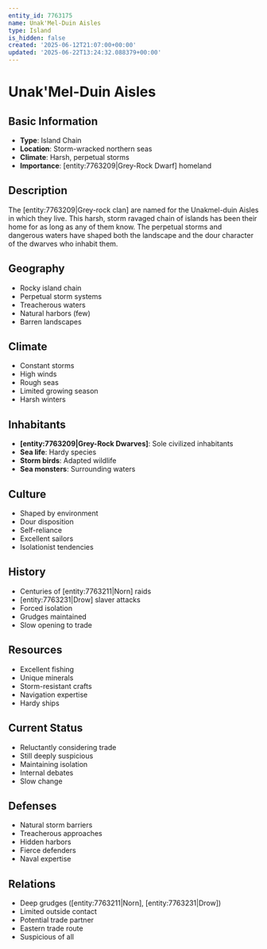```yaml
---
entity_id: 7763175
name: Unak'Mel-Duin Aisles
type: Island
is_hidden: false
created: '2025-06-12T21:07:00+00:00'
updated: '2025-06-22T13:24:32.088379+00:00'
---
```


# Unak'Mel-Duin Aisles

## Basic Information

- **Type**: Island Chain
- **Location**: Storm-wracked northern seas
- **Climate**: Harsh, perpetual storms
- **Importance**: [entity:7763209|Grey-Rock Dwarf] homeland

## Description

The [entity:7763209|Grey-rock clan] are named for the Unakmel-duin Aisles in which they live. This harsh, storm ravaged chain of islands has been their home for as long as any of them know. The perpetual storms and dangerous waters have shaped both the landscape and the dour character of the dwarves who inhabit them.

## Geography

- Rocky island chain
- Perpetual storm systems
- Treacherous waters
- Natural harbors (few)
- Barren landscapes

## Climate

- Constant storms
- High winds
- Rough seas
- Limited growing season
- Harsh winters

## Inhabitants

- **[entity:7763209|Grey-Rock Dwarves]**: Sole civilized inhabitants
- **Sea life**: Hardy species
- **Storm birds**: Adapted wildlife
- **Sea monsters**: Surrounding waters

## Culture

- Shaped by environment
- Dour disposition
- Self-reliance
- Excellent sailors
- Isolationist tendencies

## History

- Centuries of [entity:7763211|Norn] raids
- [entity:7763231|Drow] slaver attacks
- Forced isolation
- Grudges maintained
- Slow opening to trade

## Resources

- Excellent fishing
- Unique minerals
- Storm-resistant crafts
- Navigation expertise
- Hardy ships

## Current Status

- Reluctantly considering trade
- Still deeply suspicious
- Maintaining isolation
- Internal debates
- Slow change

## Defenses

- Natural storm barriers
- Treacherous approaches
- Hidden harbors
- Fierce defenders
- Naval expertise

## Relations

- Deep grudges ([entity:7763211|Norn], [entity:7763231|Drow])
- Limited outside contact
- Potential trade partner
- Eastern trade route
- Suspicious of all